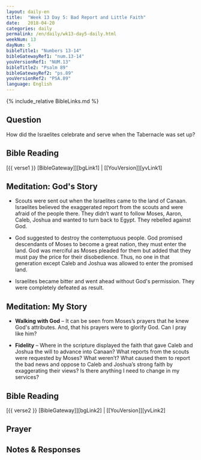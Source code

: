 ```yaml
---
layout: daily-en
title:  "Week 13 Day 5: Bad Report and Little Faith"
date:   2018-04-20
categories: daily
permalink: /en/daily/wk13-day5-daily.html
weekNum: 13
dayNum: 5
bibleTitle1: "Numbers 13-14"
bibleGatewayRef1: "num.13-14"
youVersionRef1: "NUM.13"
bibleTitle2: "Psalm 89"
bibleGatewayRef2: "ps.89"
youVersionRef2: "PSA.89"
language: English
---
```


{% include_relative BibleLinks.md %}

Question
---
How did the Israelites celebrate and serve when the Tabernacle was set up?

Bible Reading
---
[{{ verse1 }} [BibleGateway]][bgLink1] | [[YouVersion]][yvLink1] 

Meditation: God's Story 
---
+ Scouts were sent out when the Israelites came to the land of Canaan. Israelites believed the
exaggerated report from the scouts and were afraid of the people there. They didn’t want to
follow Moses, Aaron, Caleb, Joshua and wanted to turn back to Egypt. They rebelled against
God.

+ God suggested to destroy the contemptuous people. God promised descendants of Moses to
become a great nation, they must enter the land. God was merciful as Moses pleaded for them
but added that they must pay the price for their disobedience. Thus, no one in that generation
except Caleb and Joshua was allowed to enter the promised land.

+ Israelites became bitter and went ahead without God&#39;s permission. They were completely
defeated as result.

Meditation: My Story 
---
+ **Walking with God** – It can be seen from Moses’s prayers that he knew God&#39;s attributes. And,
that his prayers were to glorify God. Can I pray like him?

+ **Fidelity** – Where in the scripture displayed the faith that gave Caleb and Joshua the will to
advance into Canaan? What reports from the scouts were requested by Moses? What weren’t?
What caused them to report the bad news and oppose to Caleb and Joshua’s strong faith by
exaggerating their views? Is there anything I need to change in my services?

Bible Reading
---
[{{ verse2 }} [BibleGateway]][bgLink2] | [[YouVersion]][yvLink2]

Prayer
---

Notes & Responses
---
 
<p>
